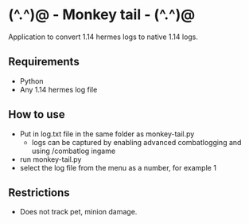 # (^.^)@ - Monkey tail - (^.^)@
Application to convert 1.14 hermes logs to native 1.14 logs.

## Requirements
- Python
- Any 1.14 hermes log file

## How to use
- Put in log.txt file in the same folder as monkey-tail.py
  - logs can be captured by enabling advanced combatlogging and using /combatlog ingame
- run monkey-tail.py
- select the log file from the menu as a number, for example 1

## Restrictions
- Does not track pet, minion damage.
